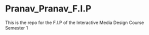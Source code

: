 # Pranav_Pranav_F.I.P
This is the repo for the F.I.P of the Interactive Media Design Course Semester 1
